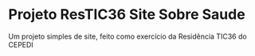 # Projeto ResTIC36 Site Sobre Saude
 Um projeto simples de site, feito como exercício da Residência TIC36 do CEPEDI
